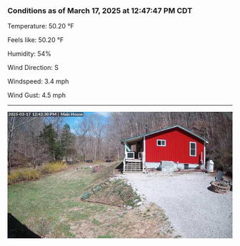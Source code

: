 ### Conditions as of March 17, 2025 at 12:47:47 PM CDT 

Temperature: 50.20 &deg;F

Feels like: 50.20 &deg;F

Humidity: 54%

Wind Direction: S

Windspeed: 3.4 mph

Wind Gust: 4.5 mph

---

<img src="./images/latest.jpeg"/>

